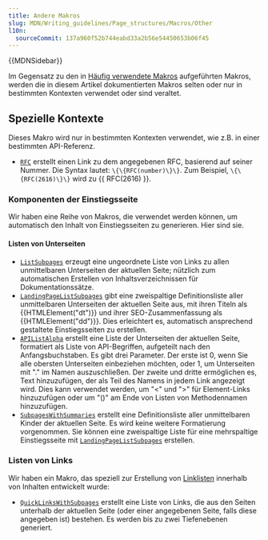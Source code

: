 ```yaml
---
title: Andere Makros
slug: MDN/Writing_guidelines/Page_structures/Macros/Other
l10n:
  sourceCommit: 137a960f52b744eabd33a2b56e54450653b06f45
---
```


{{MDNSidebar}}

Im Gegensatz zu den in [Häufig verwendete Makros](/de/docs/MDN/Writing_guidelines/Page_structures/Macros/Commonly_used_macros) aufgeführten Makros, werden die in diesem Artikel dokumentierten Makros selten oder nur in bestimmten Kontexten verwendet oder sind veraltet.

## Spezielle Kontexte

Dieses Makro wird nur in bestimmten Kontexten verwendet, wie z.B. in einer bestimmten API-Referenz.

- [`RFC`](https://github.com/mdn/yari/blob/main/kumascript/macros/RFC.ejs) erstellt einen Link zu dem angegebenen RFC, basierend auf seiner Nummer. Die Syntax lautet: `\{\{RFC(number)\}\}`. Zum Beispiel, `\{\{RFC(2616)\}\}` wird zu {{ RFC(2616) }}.

### Komponenten der Einstiegsseite

Wir haben eine Reihe von Makros, die verwendet werden können, um automatisch den Inhalt von Einstiegsseiten zu generieren. Hier sind sie.

#### Listen von Unterseiten

- [`ListSubpages`](https://github.com/mdn/yari/blob/main/kumascript/macros/ListSubpages.ejs) erzeugt eine ungeordnete Liste von Links zu allen unmittelbaren Unterseiten der aktuellen Seite; nützlich zum automatischen Erstellen von Inhaltsverzeichnissen für Dokumentationssätze.
- [`LandingPageListSubpages`](https://github.com/mdn/yari/blob/main/kumascript/macros/LandingPageListSubpages.ejs) gibt eine zweispaltige Definitionsliste aller unmittelbaren Unterseiten der aktuellen Seite aus, mit ihren Titeln als {{HTMLElement("dt")}} und ihrer SEO-Zusammenfassung als {{HTMLElement("dd")}}. Dies erleichtert es, automatisch ansprechend gestaltete Einstiegsseiten zu erstellen.
- [`APIListAlpha`](https://github.com/mdn/yari/blob/main/kumascript/macros/APIListAlpha.ejs) erstellt eine Liste der Unterseiten der aktuellen Seite, formatiert als Liste von API-Begriffen, aufgeteilt nach den Anfangsbuchstaben. Es gibt drei Parameter. Der erste ist 0, wenn Sie alle obersten Unterseiten einbeziehen möchten, oder 1, um Unterseiten mit "." im Namen auszuschließen. Der zweite und dritte ermöglichen es, Text hinzuzufügen, der als Teil des Namens in jedem Link angezeigt wird. Dies kann verwendet werden, um "<" und ">" für Element-Links hinzuzufügen oder um "()" am Ende von Listen von Methodennamen hinzuzufügen.
- [`SubpagesWithSummaries`](https://github.com/mdn/yari/blob/main/kumascript/macros/SubpagesWithSummaries.ejs) erstellt eine Definitionsliste aller unmittelbaren Kinder der aktuellen Seite. Es wird keine weitere Formatierung vorgenommen. Sie können eine zweispaltige Liste für eine mehrspaltige Einstiegsseite mit [`LandingPageListSubpages`](https://github.com/mdn/yari/blob/main/kumascript/macros/LandingPageListSubpages.ejs) erstellen.

### Listen von Links

Wir haben ein Makro, das speziell zur Erstellung von [Linklisten](/de/docs/MDN/Writing_guidelines/Page_structures/Sidebars) innerhalb von Inhalten entwickelt wurde:

- [`QuickLinksWithSubpages`](https://github.com/mdn/yari/blob/main/kumascript/macros/QuickLinksWithSubpages.ejs) erstellt eine Liste von Links, die aus den Seiten unterhalb der aktuellen Seite (oder einer angegebenen Seite, falls diese angegeben ist) bestehen. Es werden bis zu zwei Tiefenebenen generiert.
